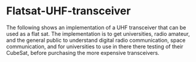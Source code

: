 # Flatsat-UHF-transceiver
The following shows an implementation of a UHF transceiver that can be used as a flat sat. The implementation is to get universities, radio amateur, and the general public to understand digital radio communication, space communication, and for universities to use in there there testing of their CubeSat, before purchasing the more expensive transceivers.   

